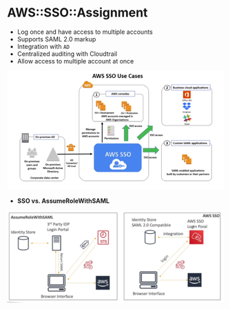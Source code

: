 # AWS::SSO::Assignment

- Log once and have access to multiple accounts
- Supports SAML 2.0 markup
- Integration with `AD`
- Centralized auditing with Cloudtrail
- Allow access to multiple account at once

![SSO](../../../images/sso.png)

- **SSO vs. AssumeRoleWithSAML**

![SSO vs. SAML](../../../images/sso-saml.png)
